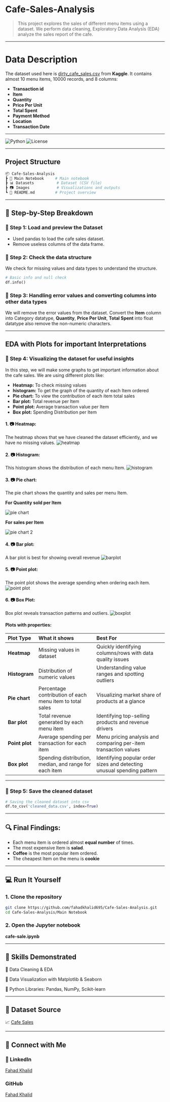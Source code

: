 # Cafe-Sales-Analysis
> This project explores the sales of different menu items using a dataset. We perform data cleaning, Exploratory Data Analysis (EDA) analyze the sales report of the cafe.
---
# Data Description
The dataset used here is [dirty_cafe_sales.csv](https://www.kaggle.com/datasets/ahmedmohamed2003/cafe-sales-dirty-data-for-cleaning-training) from **Kaggle**. It contains almost 10 menu items, 10000 records, and 8 columns:

- **Transaction id**
- **Item**
- **Quantity**
- **Price Per Unit**
- **Total Spent**
- **Payment Method**
- **Location**
- **Transaction Date**

---

![Python](https://img.shields.io/badge/Python-3.12.7-blue)
![License](https://img.shields.io/badge/License-MIT-green)

---

## Project Structure

``` Bash
📦 Cafe-Sales-Analysis
┣ 📜 Main Notebook     # Main notebook
┣ 📊 Datasets          # Dataset (CSV file)
┣ 📷 Images            # Visualizations and outputs
┗ 📄 README.md         # Project overview
```
---

## 🔰 Step-by-Step Breakdown

### 📌 Step 1: Load and preview the Dataset
- Used pandas to load the cafe sales dataset.
- Remove useless columns of the data frame.

### 📌 Step 2: Check the data structure
We check for missing values and data types to understand the structure.

```python
# Basic info and null check
df.info()
```

### 📌 Step 3: Handling error values and converting columns into other data types

We will remove the error values from the dataset. Convert the **Item** column into Category datatype, **Quantity**, **Price Per Unit**, **Total Spent** into float datatype also remove the non-numeric characters.

---
## EDA with Plots for important Interpretations

### 📌 Step 4: Visualizing the dataset for useful insights

In this step, we will make some graphs to get important information about the cafe sales. We are using different plots like:

- **Heatmap:** To check missing values
- **histogram:** To get the graph of the quantity of each Item ordered
- **Pie chart:** To view the contribution of each item total sales
- **Bar plot:** Total revenue per Item
- **Point plot:** Average transaction value per Item
- **Box plot:** Spending Distribution per Item

#### 1. 📷 Heatmap:
The heatmap shows that we have cleaned the dataset efficiently, and we have no missing values.
![heatmap](Images/heatmap.png)

#### 2. 📷 Histogram:
This histogram shows the distribution of each menu Item.
![histogram](Images/histogram.png)

#### 3. 📷 Pie chart:
The pie chart shows the quantity and sales per menu Item.

**For Quantity sold per Item**

![pie chart](Images/pie_chart_1.png)

**For sales per Item**

![pie chart 2](Images/pie_chart_2.png)

#### 4. 📷 Bar plot:
A bar plot is best for showing overall revenue
![barplot](Images/barplot.png)

#### 5. 📷 Point plot:
The point plot shows the average spending when ordering each item.
![point plot](Images/pointplot.png)

#### 6. 📷 Box Plot: 
Box plot reveals transaction patterns and outliers.
![boxplot](Images/boxplot.png)

#### **Plots with properties:**

| **Plot Type** | **What it shows**                                            | **Best For**
| :-------------| :----------------------------------------------------------- | :-------------
| **Heatmap**   | Missing values in dataset                                    | Quickly identifying columns/rows with data quality issues
| **Histogram** | Distribution of numeric values                               | Understanding value ranges and spotting outliers
| **Pie chart** | Percentage contribution of each menu item to total sales     | Visualizing market share of products at a glance
| **Bar plot**  | Total revenue generated by each menu item                    | Identifying top-selling products and revenue drivers
| **Point plot**| Average spending per transaction for each item               | Menu pricing analysis and comparing per-item transaction values
| **Box plot**  | Spending distribution, median, and range for each item       | Identifying popular order sizes and detecting unusual spending pattern

---
### 📌 Step 5: Save the cleaned dataset

``` python
# Saving the cleaned dataset into csv
df.to_csv('cleaned_data.csv', index=True)
```
---
## 🔍 Final Findings:

- Each menu item is ordered almost **equal number** of times.
- The most expensive Item is **salad**. 
- **Coffee** is the most popular item ordered.
- The cheapest Item on the menu is **cookie**

---
## 💻 Run It Yourself

### 1. Clone the repository

```bash
git clone https://github.com/fahadkhalid695/Cafe-Sales-Analysis.git
cd Cafe-Sales-Analysis/Main Notebook
```
### 2. Open the Jupyter notebook

**cafe-sale.ipynb**

---
## 🧠 Skills Demonstrated

📌 Data Cleaning & EDA

📌 Data Visualization with Matplotlib & Seaborn

📌 Python Libraries: Pandas, NumPy, Scikit-learn

---
## 📂 Dataset Source

📈 [Cafe Sales](https://www.kaggle.com/datasets/ahmedmohamed2003/cafe-sales-dirty-data-for-cleaning-training)

---
## 📮 Connect with Me

### 🔗 LinkedIn
[Fahad Khalid](https://www.linkedin.com/in/fahadkhalid695/)


###  GitHub
[Fahad Khalid](https://github.com/fahadkhalid695)

